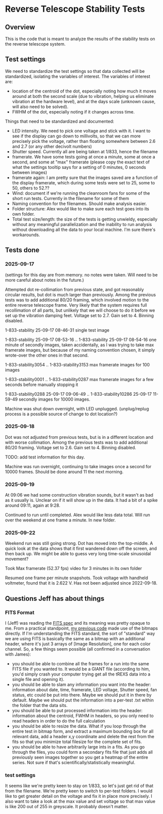 # Reverse Telescope Stability Tests

## Overview

This is the code that is meant to analyze the results of the stability tests on the reverse telescope system. 


## Test settings
We need to standardize the test settings so that data collected will be standardized, isolating the variables of interest.
The variables of interest are: 
 - location of the centroid of the dot, especially noting how much it moves around at both the second scale (due to vibration, helping us eliminate vibration at the hardware level), and at the days scale (unknown cause, will also need to be solved).
 - FWHM of the dot, especially noting if it changes across time.

Things that need to be standardized and documented:
 - LED intensity. We need to pick one voltage and stick with it. I want to see if the display can go down to millivolts, so that we can more precisely pick the voltage, rather than floating somewhere between 2.6 and 2.7 (or any other decivolt numbers)
 - Shutter speed. Currently all are being taken at 1/833, hence the filename
 - framerate. We have some tests going at once a minute, some at once a second, and some at "max" framerate (please copy the exact text of what the settings tooltip says for a setting of 0 minutes, 0 seconds between images)
 - framerate again: I am pretty sure that the images saved are a function of the display framerate, which during some tests were set to 25, some to 50, others to 52.?? 
 - Wind: document if we're running the cleanroom fans for some of the short run tests. Currently in the filename for some of them
 - Naming convention for the filenames. Should make analysis easier.
 - Folder structure: Alex would like to make sure each test goes into its own folder.
 - Total test size/length: the size of the tests is getting unwieldy, especially without any meaningful parallelization and the inability to run analysis without downloading all the data to your local machine. I'm sure there's workarounds.

## Tests done

### 2025-09-17
(settings for this day are from memory. no notes were taken. Will need to be more careful about notes in the future.)

Attempted dot re-collimation from previous state, and got reasonably circular results, but dot is much larger than previously. 
Among the previous tests was to add additional 80/20 framing, which involved motion to the entire reverse telescope frame. Very likely that the system requires full recollimation of all parts, but unlikely that we will choose to do it before we set up the vibration damping feet.
Voltage set to 2.7. Gain set to 4. Binning disabled. 

1-833-stability 25-09-17 08-46-31 single test image

1-833-stability 25-09-17 08-53-16 .. 1-833-stability 25-09-17 08-54-16 one minute of secondly images, taken accidentally, as I was trying to take max framerate images, but because of my naming convention chosen, it simply wrote-over the other ones in that second.

1-833-stability3054 .. 1-833-stability3153  max framerate images for 100 images

1-833-stability0001 .. 1-833-stability0287 max framerate images for a few seconds before manually stopping it

1-833-stability0288 25-09-17 09-06-49 .. 1-833-stability10286 25-09-17 11-59-49 secondly images for 10000 images.

Machine was shut down overnight, with LED unplugged. (unplug/replug process is a possible source of change to dot location?)

### 2025-09-18
Dot was not adjusted from previous tests, but is in a different location and with worse collimation. 
Among the previous tests was to add additional 80/20 framing. 
Voltage set to 2.6. Gain set to 4. Binning disabled. 

TODO: add test information for this day.

Machine was run overnight, continuing to take images once a second for 10000 frames. Should be done around 11 the next morning.

### 2025-09-19
At 09:06 we had some construction vibration sounds, but it wasn't as bad as it usually is. Unclear on if it will show up in the data. It had a bit of a spike around 09:11, again at 9:28.

Continued to run until completed. Alex would like less data total. Will run over the weekend at one frame a minute. In new folder.


### 2025-09-22
Weekend run was still going strong. Dot has moved into the top-middle. A quick look at the data shows that it first wandered down off the screen, and then back up. We might be able to guess very long time-scale sinusoidal movement?

Took Max framerate (52.37 fps) video for 3 minutes in its own folder

Resumed one frame per minute snapshots. Took voltage with handheld voltmeter, found that it is 2.622 V. Has not been adjusted since 2022-09-18.

## Questions Jeff has about things
### FITS Format
I (Jeff) was reading the [FITS spec](https://fits.gsfc.nasa.gov/fits_standard.html) and its meaning was pretty opaque to me. 
From a practical standpoint, [my previous code](https://github.com/jad507/ReverseTelescopeDot) made use of the bitmaps directly. 
If I'm understanding the FITS standard, the sort of "standard" way we are using FITS is basically the same as a bitmap with an additional header, where it's just 3 arrays of [Image Resolution], one for each color channel.
So, a few things seem possible (all confirmed in a conversation with James):
- you should be able to combine all the frames for a run into the same FITS file if you wanted to. It would be a GIANT file (according to him, you'd simply crash your computer trying get all the tREXS data into a single file and opening it).
- you should be able to slam any information you want into the header: information about date, time, framerate, LED voltage, Shutter speed, fan status, etc could be put into there. Maybe we should put it in there by default. Maybe we should put the information into a per-test .txt within the folder that the data sits.
- you should be able to put processed information into the header: information about the centroid, FWHM in headers, so you only need to read headers in order to do the full calculation
- you should be able to resize the data. What if you loop through the entire test in bitmap form, and extract a maximum bounding box for all relevant data, add a header x,y coordinate and delete the rest from the fits so that you minimize total filesize for the complete set of fits.
- you should be able to have arbitrarily large ints in a fits. As you go through the files, you could form a secondary fits file that just adds all previously seen images together so you get a heatmap of the entire series. Not sure if that's scientifically/statistically meaningful.

### test settings
It seems like we're pretty keen to stay on 1/833, so let's just get rid of that from the filename.
We're pretty keen to switch to per-test folders.
I would like to get greater detail on the voltage and fix it in place more precisely. I also want to take a look at the max value and set voltage so that max value is like 200 out of 255 in greyscale. It probably doesn't matter.
